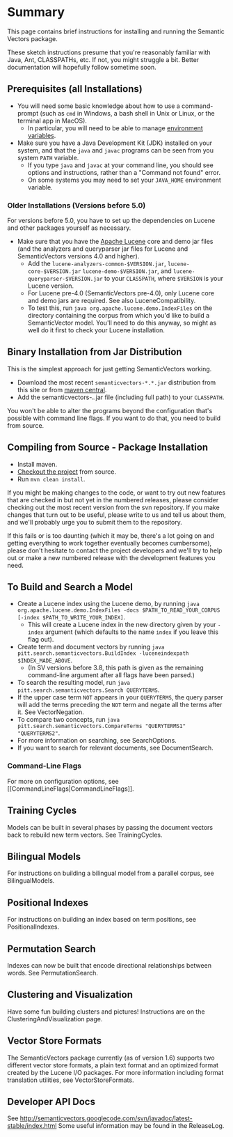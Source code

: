 # Summary #

This page contains brief instructions for installing and running the Semantic Vectors package.

These sketch instructions presume that you're reasonably familiar with Java, Ant, CLASSPATHs, etc. If not, you might struggle a bit. Better documentation will hopefully follow sometime soon.

## Prerequisites (all Installations) ##

  * You will need some basic knowledge about how to use a command-prompt (such as `cmd` in Windows, a bash shell in Unix or Linux, or the terminal app in MacOS).
    * In particular, you will need to be able to manage [environment variables](http://en.wikipedia.org/wiki/Environment_variable#Getting_and_setting_environment_variables).
  * Make sure you have a Java Development Kit (JDK) installed on your system, and that the `java` and `javac` programs can be seen from you system `PATH` variable.
    * If you type `java` and `javac` at your command line, you should see options and instructions, rather than a "Command not found" error.
    * On some systems you may need to set your `JAVA_HOME` environment variable.

### Older Installations (Versions before 5.0) ###

For versions before 5.0, you have to set up the dependencies on Lucene and other packages yourself as necessary.

  * Make sure that you have the [Apache Lucene](http://lucene.apache.org/java/docs/) core and demo jar files (and the analyzers and queryparser jar files for Lucene and SemanticVectors versions 4.0 and higher).
    * Add the `lucene-analyzers-common-$VERSION.jar`, `lucene-core-$VERSION.jar`  `lucene-demo-$VERSION.jar`, and `lucene-queryparser-$VERSION.jar` to your `CLASSPATH`, where `$VERSION` is your Lucene version.
    * For Lucene pre-4.0 (SemanticVectors pre-4.0), only Lucene core and demo jars are required. See also LuceneCompatibility.
    * To test this, run `java org.apache.lucene.demo.IndexFiles` on the directory containing the corpus from which you'd like to build a SemanticVector model. You'll need to do this anyway, so might as well do it first to check your Lucene installation.

## Binary Installation from Jar Distribution ##

This is the simplest approach for just getting SemanticVectors working.

  * Download the most recent `semanticvectors-*.*.jar` distribution from this site or from [maven central](http://search.maven.org/#browse%7C1990211094).
  * Add the semanticvectors-**.**.jar file (including full path) to your `CLASSPATH`.

You won't be able to alter the programs beyond the configuration that's possible with command line flags. If you want to do that, you need to build from source.

## Compiling from Source - Package Installation ##

  * Install maven.
  * [Checkout the project](https://code.google.com/p/semanticvectors/source/checkout) from source.
  * Run `mvn clean install`.

If you might be making changes to the code, or want to try out new features that are checked in but not yet in the numbered releases, please consider checking out the most recent version from the svn repository. If you make changes that turn out to be useful, please write to us and tell us about them, and we'll probably urge you to submit them to the repository.

If this fails or is too daunting (which it may be, there's a lot going on and getting everything to work together eventually becomes cumbersome), please don't hesitate to contact the project developers and we'll try to help out or make a new numbered release with the development features you need.

## To Build and Search a Model ##

  * Create a Lucene index using the Lucene demo, by running `java org.apache.lucene.demo.IndexFiles -docs $PATH_TO_READ_YOUR_CORPUS [-index $PATH_TO_WRITE_YOUR_INDEX]`.
    * This will create a Lucene index in the new directory given by your `-index` argument (which defaults to the name `index` if you leave this flag out).
  * Create term and document vectors by running `java pitt.search.semanticvectors.BuildIndex -luceneindexpath $INDEX_MADE_ABOVE`.
    * (In SV versions before 3.8, this path is given as the remaining command-line argument after all flags have been parsed.)
  * To search the resulting model, run `java pitt.search.semanticvectors.Search QUERYTERMS`.
  * If the upper case term `NOT` appears in your `QUERYTERMS`, the query parser will add the terms preceding the `NOT` term and negate all the terms after it. See VectorNegation.
  * To compare two concepts, run `java pitt.search.semanticvectors.CompareTerms "QUERYTERMS1" "QUERYTERMS2"`.
  * For more information on searching, see SearchOptions.
  * If you want to search for relevant documents, see DocumentSearch.

### Command-Line Flags ###

For more on configuration options, see [[CommandLineFlags|CommandLineFlags]].

## Training Cycles ##

Models can be built in several phases by passing the document vectors back to rebuild new term vectors. See TrainingCycles.

## Bilingual Models ##

For instructions on building a bilingual model from a parallel corpus, see BilingualModels.

## Positional Indexes ##

For instructions on building an index based on term positions, see PositionalIndexes.

## Permutation Search ##

Indexes can now be built that encode directional relationships between words. See PermutationSearch.

## Clustering and Visualization ##

Have some fun building clusters and pictures! Instructions are on the ClusteringAndVisualization page.

## Vector Store Formats ##

The SemanticVectors package currently (as of version 1.6) supports two different vector store formats, a plain text format and an optimized format created by the Lucene I/O packages. For more information including format translation utilities, see VectorStoreFormats.

## Developer API Docs ##

See http://semanticvectors.googlecode.com/svn/javadoc/latest-stable/index.html
Some useful information may be found in the ReleaseLog.
